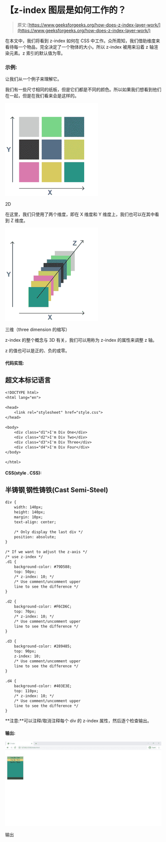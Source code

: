 # 【z-index 图层是如何工作的？

> 原文:[https://www.geeksforgeeks.org/how-does-z-index-layer-work/](https://www.geeksforgeeks.org/how-does-z-index-layer-work/)

在本文中，我们将看到 z-index 如何在 CSS 中工作。众所周知，我们借助维度来看待每一个物品，完全决定了一个物体的大小。所以 z-index 被用来沿着 z 轴渲染元素。z 索引的默认值为零。

### 示例:

让我们从一个例子来理解它。

我们有一些尺寸相同的纸板，但是它们都是不同的颜色。所以如果我们想看到他们在一起，但是在我们看来会是这样的。

![](img/9f55952c86b068bb6334f4dbf3d3b0ce.png)

2D

在这里，我们只使用了两个维度，即在 X 维度和 Y 维度上，我们也可以在其中看到 Z 维度。

![](img/3372570f7b8aaf296e0396a211bb2ed2.png)

三维（three dimension 的缩写）

z-index 的整个概念与 3D 有关，我们可以用称为 z-index 的属性来调整 z 轴。

z 的值也可以是正的、负的或零。

#### 代码实现:

## 超文本标记语言

```
<!DOCTYPE html>
<html lang="en">

<head>
    <link rel="stylesheet" href="style.css">
</head>

<body>
    <div class="d1">I'm Div One</div>
    <div class="d2">I'm Div Two</div>
    <div class="d3">I'm Div Three</div>
    <div class="d4">I'm Div Four</div>
</body>

</html>
```

#### CSS(style . CSS):

## 半铸钢ˌ钢性铸铁(Cast Semi-Steel)

```
div {
    width: 140px;
    height: 140px;
    margin: 10px;
    text-align: center;

    /* Only display the last div */
    position: absolute;
}

/* If we want to adjust the z-axis */
/* use z-index */
.d1 {
    background-color: #79D588;
    top: 50px;
    /* z-index: 10; */
    /* Use comment/uncomment upper
    line to see the difference */
}

.d2 {
    background-color: #F6CD6C;
    top: 70px;
    /* z-index: 10; */
    /* Use comment/uncomment upper
    line to see the difference */
}

.d3 {
    background-color: #289485;
    top: 90px;
    z-index: 10;
    /* Use comment/uncomment upper
    line to see the difference */
}

.d4 {
    background-color: #403E3E;
    top: 110px;
    /* z-index: 10; */
    /* Use comment/uncomment upper
    line to see the difference */
}
```

**注意:**可以注释/取消注释每个 div 的 z-index 属性，然后逐个检查输出。

#### 输出:

![](img/a898c00a211130d8d0798ea6784372b4.png)

输出